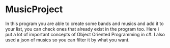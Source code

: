 # MusicProject
In this program you are able to create some bands and musics and add it to your list, you can check ones that already exist in the program too. Here i put a lot of important concepts of Object Oriented Programming in c#. I also used a json of musics so you can filter it by what you want.
